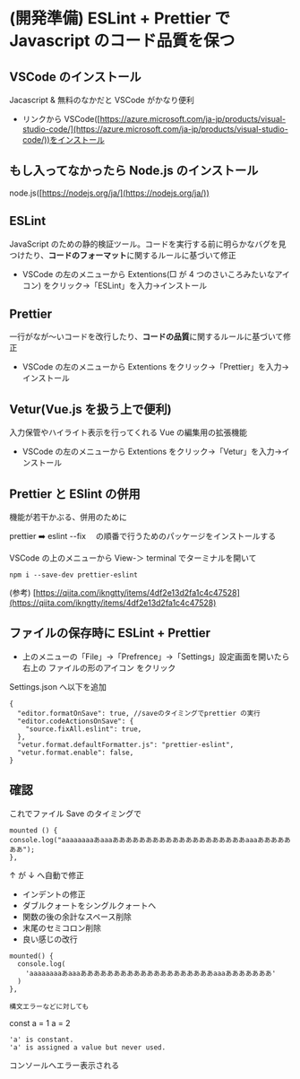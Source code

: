 # (開発準備) ESLint + Prettier で Javascript のコード品質を保つ

## VSCode のインストール

Jacascript & 無料のなかだと VSCode がかなり便利

- リンクから VSCode([https://azure.microsoft.com/ja-jp/products/visual-studio-code/](https://azure.microsoft.com/ja-jp/products/visual-studio-code/))をインストール

## もし入ってなかったら Node.js のインストール

node.js([https://nodejs.org/ja/](https://nodejs.org/ja/))

## ESLint

JavaScript のための静的検証ツール。コードを実行する前に明らかなバグを見つけたり、**コードのフォーマット**に関するルールに基づいて修正

- VSCode の左のメニューから Extentions(□ が 4 つのさいころみたいなアイコン) をクリック->「ESLint」を入力->インストール

## Prettier

一行がなが～いコードを改行したり、**コードの品質**に関するルールに基づいて修正

- VSCode の左のメニューから Extentions をクリック->「Prettier」を入力->インストール

## Vetur(Vue.js を扱う上で便利)

入力保管やハイライト表示を行ってくれる Vue の編集用の拡張機能

- VSCode の左のメニューから Extentions をクリック->「Vetur」を入力->インストール

## Prettier と ESlint の併用

機能が若干かぶる、併用のために

prettier ➡️ eslint --fix 　の順番で行うためのパッケージをインストールする

VSCode の上のメニューから View-＞ terminal でターミナルを開いて

```
npm i --save-dev prettier-eslint
```

(参考)
[https://qiita.com/ikngtty/items/4df2e13d2fa1c4c47528](https://qiita.com/ikngtty/items/4df2e13d2fa1c4c47528)

## ファイルの保存時に ESLint + Prettier

- 上のメニューの「File」->「Prefrence」->「Settings」設定画面を開いたら右上の ファイルの形のアイコン をクリック

Settings.json へ以下を追加

```
{
  "editor.formatOnSave": true, //saveのタイミングでprettier の実行
  "editor.codeActionsOnSave": {
    "source.fixAll.eslint": true,
  },
  "vetur.format.defaultFormatter.js": "prettier-eslint",
  "vetur.format.enable": false,
}
```

## 確認

これでファイル Save のタイミングで

```
mounted () {
console.log("aaaaaaaaあaaaああああああああああああああああああああaaaあああああああ");
},
```

↑ が ↓ へ自動で修正

- インデントの修正
- ダブルクォートをシングルクォートへ
- 関数の後の余計なスペース削除
- 末尾のセミコロン削除
- 良い感じの改行

```
mounted() {
  console.log(
    'aaaaaaaaあaaaああああああああああああああああああああaaaあああああああ'
  )
},

構文エラーなどに対しても
```

const a = 1
a = 2

```
'a' is constant.
'a' is assigned a value but never used.
```

コンソールへエラー表示される
